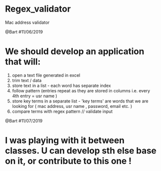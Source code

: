 # Regex_validator
Mac address validator 

@Bart
#11/06/2019
# We should develop an application that will:
1) open a text file generated in excel
2) trim text / data
3) store text in a list - each word has separate index
4) follow pattern (entries repeat as they are stored in columns i.e. every 4th entry  = usr name )
5) store key terms in a separate list - 'key terms' are words that we are looking for ( mac address, usr name , password, email etc. )
6) compare terms with regex pattern // validate input

@Bart 
#11/07/2019
# I was playing with it between classes. U can develop sth else base on it, or contribute to this one !
